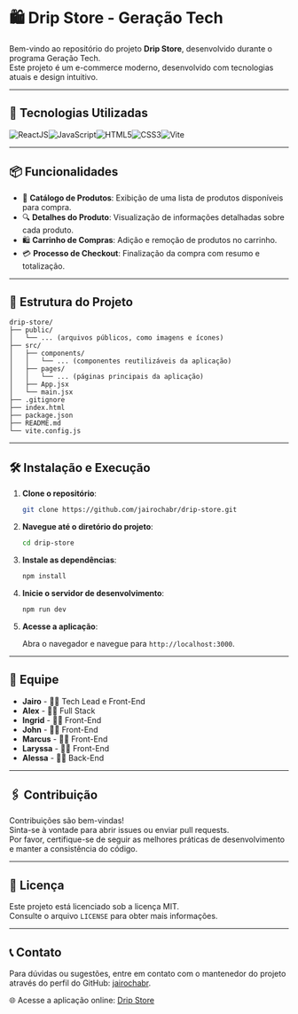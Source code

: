 
# 🛍️ Drip Store - Geração Tech

Bem-vindo ao repositório do projeto **Drip Store**, desenvolvido durante o programa Geração Tech.  
Este projeto é um e-commerce moderno, desenvolvido com tecnologias atuais e design intuitivo.  

---

## 🚀 Tecnologias Utilizadas

<div style="display: flex; align-items: center;">
<img src="https://img.shields.io/badge/-ReactJS-61DAFB?style=for-the-badge&logo=react&logoColor=black" alt="ReactJS"/>
<img src="https://img.shields.io/badge/-JavaScript-F7DF1E?style=for-the-badge&logo=javascript&logoColor=black" alt="JavaScript"/>
<img src="https://img.shields.io/badge/-HTML5-E34F26?style=for-the-badge&logo=html5&logoColor=white" alt="HTML5"/>
<img src="https://img.shields.io/badge/-CSS3-1572B6?style=for-the-badge&logo=css3&logoColor=white" alt="CSS3"/>
<img src="https://img.shields.io/badge/-Vite-646CFF?style=for-the-badge&logo=vite&logoColor=white" alt="Vite"/>
</div>

---

## 📦 Funcionalidades

- 🛒 **Catálogo de Produtos**: Exibição de uma lista de produtos disponíveis para compra.
- 🔍 **Detalhes do Produto**: Visualização de informações detalhadas sobre cada produto.
- 🛍️ **Carrinho de Compras**: Adição e remoção de produtos no carrinho.
- 💳 **Processo de Checkout**: Finalização da compra com resumo e totalização.

---

## 📂 Estrutura do Projeto

```
drip-store/
├── public/
│   └── ... (arquivos públicos, como imagens e ícones)
├── src/
│   ├── components/
│   │   └── ... (componentes reutilizáveis da aplicação)
│   ├── pages/
│   │   └── ... (páginas principais da aplicação)
│   ├── App.jsx
│   └── main.jsx
├── .gitignore
├── index.html
├── package.json
├── README.md
└── vite.config.js
```

---

## 🛠️ Instalação e Execução

1. **Clone o repositório**:

   ```bash
   git clone https://github.com/jairochabr/drip-store.git
   ```

2. **Navegue até o diretório do projeto**:

   ```bash
   cd drip-store
   ```

3. **Instale as dependências**:

   ```bash
   npm install
   ```

4. **Inicie o servidor de desenvolvimento**:

   ```bash
   npm run dev
   ```

5. **Acesse a aplicação**:

   Abra o navegador e navegue para `http://localhost:3000`.

---

## 👥 Equipe

- **Jairo** - 🧑‍💻 Tech Lead e Front-End
- **Alex** - 👨‍💻 Full Stack
- **Ingrid** - 👩‍💻 Front-End
- **John** - 🧑‍💻 Front-End
- **Marcus** - 👨‍💻 Front-End
- **Laryssa** - 👩‍💻 Front-End
- **Alessa** - 👩‍💻 Back-End

---

## 🖇️ Contribuição

Contribuições são bem-vindas!  
Sinta-se à vontade para abrir issues ou enviar pull requests.  
Por favor, certifique-se de seguir as melhores práticas de desenvolvimento e manter a consistência do código.

---

## 📜 Licença

Este projeto está licenciado sob a licença MIT.  
Consulte o arquivo `LICENSE` para obter mais informações.

---

## 📞 Contato

Para dúvidas ou sugestões, entre em contato com o mantenedor do projeto através do perfil do GitHub: [jairochabr](https://github.com/jairochabr).

🌐 Acesse a aplicação online: [Drip Store](https://drip-store-blond.vercel.app/)
